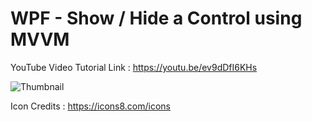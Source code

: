 # WPF - Show / Hide a Control using MVVM

YouTube Video Tutorial Link : https://youtu.be/ev9dDfI6KHs


![Thumbnail](https://user-images.githubusercontent.com/55704859/149813267-5b516166-e31a-4a1f-b679-cdedda8f6f7e.png)


Icon Credits :
https://icons8.com/icons
